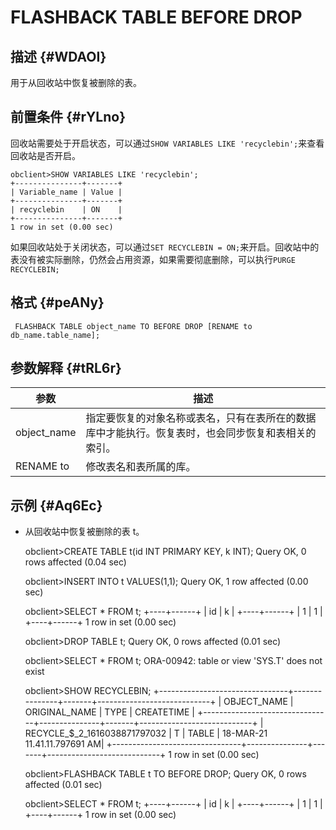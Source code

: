 FLASHBACK TABLE BEFORE DROP 
================================================



描述 {#WDAOI}
-----------

用于从回收站中恢复被删除的表。

前置条件 {#rYLno}
-------------

回收站需要处于开启状态，可以通过`SHOW VARIABLES LIKE 'recyclebin';`来查看回收站是否开启。

    obclient>SHOW VARIABLES LIKE 'recyclebin';
    +---------------+-------+
    | Variable_name | Value |
    +---------------+-------+
    | recyclebin    | ON    |
    +---------------+-------+
    1 row in set (0.00 sec)



如果回收站处于关闭状态，可以通过`SET RECYCLEBIN = ON;`来开启。回收站中的表没有被实际删除，仍然会占用资源，如果需要彻底删除，可以执行`PURGE RECYCLEBIN;`

格式 {#peANy}
-----------

     FLASHBACK TABLE object_name TO BEFORE DROP [RENAME to db_name.table_name];



参数解释 {#tRL6r}
-------------



|     参数      |                        描述                         |
|-------------|---------------------------------------------------|
| object_name | 指定要恢复的对象名称或表名，只有在表所在的数据库中才能执行。恢复表时，也会同步恢复和表相关的索引。 |
| RENAME to   | 修改表名和表所属的库。                                       |



示例 {#Aq6Ec}
-----------

* 从回收站中恢复被删除的表 t。

  




    obclient>CREATE TABLE t(id INT PRIMARY KEY, k INT);
    Query OK, 0 rows affected (0.04 sec)
    
    obclient>INSERT INTO t VALUES(1,1);
    Query OK, 1 row affected (0.00 sec)
    
    obclient>SELECT * FROM t;
    +----+------+
    | id | k    |
    +----+------+
    |  1 |    1 |
    +----+------+
    1 row in set (0.00 sec)
    
    obclient>DROP TABLE t;
    Query OK, 0 rows affected (0.01 sec)
    
    obclient>SELECT * FROM t;
    ORA-00942: table or view 'SYS.T' does not exist
    
    obclient>SHOW RECYCLEBIN;
    +--------------------------------+---------------+-------+----------------------------+
    | OBJECT_NAME                    | ORIGINAL_NAME | TYPE  | CREATETIME                 |
    +--------------------------------+---------------+-------+----------------------------+
    | RECYCLE_$_2_1616038871797032 | T             | TABLE | 18-MAR-21 11.41.11.797691 AM|
    +--------------------------------+---------------+-------+----------------------------+
    1 row in set (0.00 sec)
    
    obclient>FLASHBACK TABLE t TO BEFORE DROP;
    Query OK, 0 rows affected (0.01 sec)
    
    obclient>SELECT * FROM t;
    +----+------+
    | id | k    |
    +----+------+
    |  1 |    1 |
    +----+------+
    1 row in set (0.00 sec)



